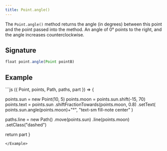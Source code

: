 ```yaml
---
title: Point.angle()
---
```


The `Point.angle()` method returns the angle (in degrees) between this point
and the point passed into the method. An angle of 0° points to the right, and
the angle increases counterclockwise.

## Signature

```js
float point.angle(Point pointB)
```

## Example

<Example caption="An example of the Point.angle() method">
```js
({ Point, points, Path, paths, part }) => {

  points.sun = new Point(10, 5)
  points.moon = points.sun.shift(-15, 70)
  points.text = points.sun
    .shiftFractionTowards(points.moon, 0.8)
    .setText(
      points.sun.angle(points.moon)+"°",
      "text-sm fill-note center"
    ) 
  
  paths.line = new Path()
    .move(points.sun)
    .line(points.moon)
    .setClass("dashed")

  return part
}
```
</Example>

